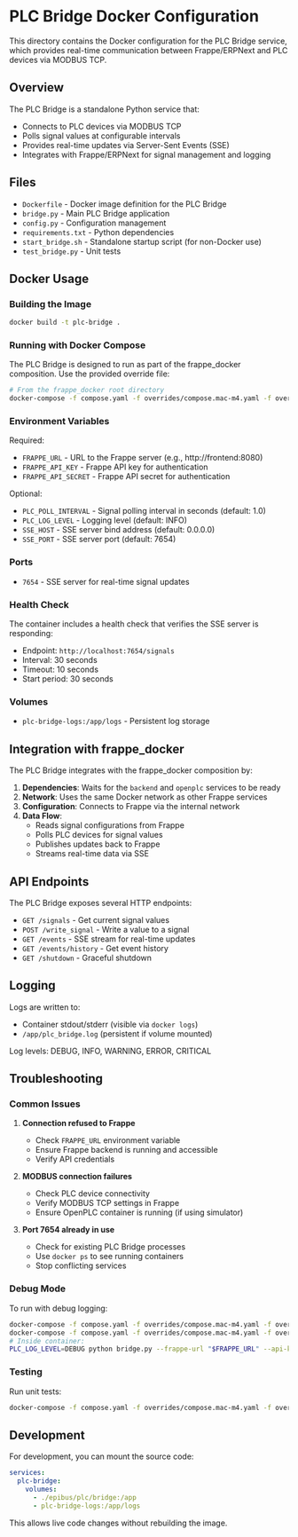 # PLC Bridge Docker Configuration

This directory contains the Docker configuration for the PLC Bridge service, which provides real-time communication between Frappe/ERPNext and PLC devices via MODBUS TCP.

## Overview

The PLC Bridge is a standalone Python service that:
- Connects to PLC devices via MODBUS TCP
- Polls signal values at configurable intervals
- Provides real-time updates via Server-Sent Events (SSE)
- Integrates with Frappe/ERPNext for signal management and logging

## Files

- `Dockerfile` - Docker image definition for the PLC Bridge
- `bridge.py` - Main PLC Bridge application
- `config.py` - Configuration management
- `requirements.txt` - Python dependencies
- `start_bridge.sh` - Standalone startup script (for non-Docker use)
- `test_bridge.py` - Unit tests

## Docker Usage

### Building the Image

```bash
docker build -t plc-bridge .
```

### Running with Docker Compose

The PLC Bridge is designed to run as part of the frappe_docker composition. Use the provided override file:

```bash
# From the frappe_docker root directory
docker-compose -f compose.yaml -f overrides/compose.mac-m4.yaml -f overrides/compose.redis.yaml -f overrides/compose.mariadb.yaml -f overrides/compose.openplc.yaml -f overrides/compose.plc-bridge.yaml up -d
```

### Environment Variables

Required:
- `FRAPPE_URL` - URL to the Frappe server (e.g., http://frontend:8080)
- `FRAPPE_API_KEY` - Frappe API key for authentication
- `FRAPPE_API_SECRET` - Frappe API secret for authentication

Optional:
- `PLC_POLL_INTERVAL` - Signal polling interval in seconds (default: 1.0)
- `PLC_LOG_LEVEL` - Logging level (default: INFO)
- `SSE_HOST` - SSE server bind address (default: 0.0.0.0)
- `SSE_PORT` - SSE server port (default: 7654)

### Ports

- `7654` - SSE server for real-time signal updates

### Health Check

The container includes a health check that verifies the SSE server is responding:
- Endpoint: `http://localhost:7654/signals`
- Interval: 30 seconds
- Timeout: 10 seconds
- Start period: 30 seconds

### Volumes

- `plc-bridge-logs:/app/logs` - Persistent log storage

## Integration with frappe_docker

The PLC Bridge integrates with the frappe_docker composition by:

1. **Dependencies**: Waits for the `backend` and `openplc` services to be ready
2. **Network**: Uses the same Docker network as other Frappe services
3. **Configuration**: Connects to Frappe via the internal network
4. **Data Flow**: 
   - Reads signal configurations from Frappe
   - Polls PLC devices for signal values
   - Publishes updates back to Frappe
   - Streams real-time data via SSE

## API Endpoints

The PLC Bridge exposes several HTTP endpoints:

- `GET /signals` - Get current signal values
- `POST /write_signal` - Write a value to a signal
- `GET /events` - SSE stream for real-time updates
- `GET /events/history` - Get event history
- `GET /shutdown` - Graceful shutdown

## Logging

Logs are written to:
- Container stdout/stderr (visible via `docker logs`)
- `/app/plc_bridge.log` (persistent if volume mounted)

Log levels: DEBUG, INFO, WARNING, ERROR, CRITICAL

## Troubleshooting

### Common Issues

1. **Connection refused to Frappe**
   - Check `FRAPPE_URL` environment variable
   - Ensure Frappe backend is running and accessible
   - Verify API credentials

2. **MODBUS connection failures**
   - Check PLC device connectivity
   - Verify MODBUS TCP settings in Frappe
   - Ensure OpenPLC container is running (if using simulator)

3. **Port 7654 already in use**
   - Check for existing PLC Bridge processes
   - Use `docker ps` to see running containers
   - Stop conflicting services

### Debug Mode

To run with debug logging:

```bash
docker-compose -f compose.yaml -f overrides/compose.mac-m4.yaml -f overrides/compose.redis.yaml -f overrides/compose.mariadb.yaml -f overrides/compose.openplc.yaml -f overrides/compose.plc-bridge.yaml up -d
docker-compose -f compose.yaml -f overrides/compose.mac-m4.yaml -f overrides/compose.redis.yaml -f overrides/compose.mariadb.yaml -f overrides/compose.openplc.yaml -f overrides/compose.plc-bridge.yaml exec plc-bridge bash
# Inside container:
PLC_LOG_LEVEL=DEBUG python bridge.py --frappe-url "$FRAPPE_URL" --api-key "$FRAPPE_API_KEY" --api-secret "$FRAPPE_API_SECRET"
```

### Testing

Run unit tests:

```bash
docker-compose -f compose.yaml -f overrides/compose.mac-m4.yaml -f overrides/compose.redis.yaml -f overrides/compose.mariadb.yaml -f overrides/compose.openplc.yaml -f overrides/compose.plc-bridge.yaml exec plc-bridge python -m pytest test_bridge.py -v
```

## Development

For development, you can mount the source code:

```yaml
services:
  plc-bridge:
    volumes:
      - ./epibus/plc/bridge:/app
      - plc-bridge-logs:/app/logs
```

This allows live code changes without rebuilding the image.